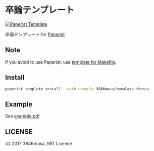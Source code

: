 # 卒論テンプレート

[![Paperist Template](https://img.shields.io/badge/for--paperist-template-blue.svg?style=for-the-badge)](https://paperist.mikumiku.moe)

卒論テンプレート for [Paperist](https://paperist.mikumiku.moe)

## Note

If you avoid to use Paperist, use [template for Makefile][makefile].

[makefile]: https://github.com/3846masa/thesis-template/tree/makefile

## Install

```bash
paperist template install --with-example 3846masa/template-thesis
```

## Example

See [example.pdf](https://github.com/3846masa/template-thesis/blob/master/example.pdf).

## LICENSE

(c) 2017 3846masa, MIT License
